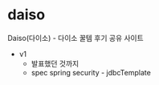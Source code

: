 # daiso
Daiso(다이소) - 다이소 꿀템 후기 공유 사이트

- v1
  - 발표했던 것까지
  - spec
    spring security - jdbcTemplate
    
